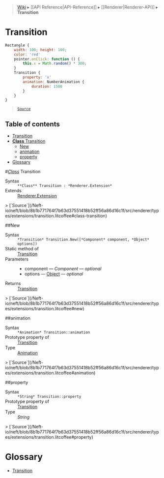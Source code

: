> [Wiki](Home) ▸ [[API Reference|API-Reference]] ▸ [[Renderer|Renderer-API]] ▸ **Transition**

# Transition

```javascript
Rectangle {
    width: 100; height: 100;
    color: 'red'
    pointer.onClick: function () {
        this.x = Math.random() * 300;
    }
    Transition {
        property: 'x'
        animation: NumberAnimation {
            duration: 1500
        }
    }
}
```

> [`Source`](/Neft-io/neft/blob/8b1b771764f7b63d37551418b52ff56a86d16c1f/src/renderer/types/extensions/transition.litcoffee#transition)

## Table of contents
* [Transition](#transition)
* [**Class** Transition](#class-transition)
  * [New](#new)
  * [animation](#animation)
  * [property](#property)
* [Glossary](#glossary)

#*[Class](/Neft-io/neft/wiki/Renderer-Class-API#class-class)* Transition
<dl><dt>Syntax</dt><dd><code>&#x2A;&#x2A;Class&#x2A;&#x2A; Transition : &#x2A;Renderer.Extension&#x2A;</code></dd><dt>Extends</dt><dd><a href="/Neft-io/neft/wiki/Renderer-Extension-API#class-extension">Renderer.Extension</a></dd></dl>
> [`Source`](/Neft-io/neft/blob/8b1b771764f7b63d37551418b52ff56a86d16c1f/src/renderer/types/extensions/transition.litcoffee#class-transition)

##New
<dl><dt>Syntax</dt><dd><code>&#x2A;Transition&#x2A; Transition.New([&#x2A;Component&#x2A; component, &#x2A;Object&#x2A; options])</code></dd><dt>Static method of</dt><dd><a href="/Neft-io/neft/wiki/Renderer-Transition-API#class-transition">Transition</a></dd><dt>Parameters</dt><dd><ul><li>component — <i>Component</i> — <i>optional</i></li><li>options — <a href="/Neft-io/neft/wiki/Utils-API#isobject">Object</a> — <i>optional</i></li></ul></dd><dt>Returns</dt><dd><a href="/Neft-io/neft/wiki/Renderer-Transition-API#class-transition">Transition</a></dd></dl>
> [`Source`](/Neft-io/neft/blob/8b1b771764f7b63d37551418b52ff56a86d16c1f/src/renderer/types/extensions/transition.litcoffee#new)

##animation
<dl><dt>Syntax</dt><dd><code>&#x2A;Animation&#x2A; Transition::animation</code></dd><dt>Prototype property of</dt><dd><a href="/Neft-io/neft/wiki/Renderer-Transition-API#class-transition">Transition</a></dd><dt>Type</dt><dd><a href="/Neft-io/neft/wiki/Renderer-Animation-API#class-animation">Animation</a></dd></dl>
> [`Source`](/Neft-io/neft/blob/8b1b771764f7b63d37551418b52ff56a86d16c1f/src/renderer/types/extensions/transition.litcoffee#animation)

##property
<dl><dt>Syntax</dt><dd><code>&#x2A;String&#x2A; Transition::property</code></dd><dt>Prototype property of</dt><dd><a href="/Neft-io/neft/wiki/Renderer-Transition-API#class-transition">Transition</a></dd><dt>Type</dt><dd><i>String</i></dd></dl>
> [`Source`](/Neft-io/neft/blob/8b1b771764f7b63d37551418b52ff56a86d16c1f/src/renderer/types/extensions/transition.litcoffee#property)

# Glossary

- [Transition](#class-transition)

